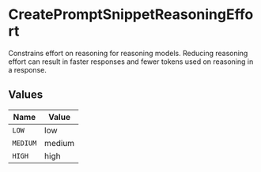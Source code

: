 # CreatePromptSnippetReasoningEffort

Constrains effort on reasoning for reasoning models. Reducing reasoning effort can result in faster responses and fewer tokens used on reasoning in a response.


## Values

| Name     | Value    |
| -------- | -------- |
| `LOW`    | low      |
| `MEDIUM` | medium   |
| `HIGH`   | high     |